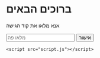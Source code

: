 <!DOCTYPE html>
<html lang="en">
<head>
    <meta charset="UTF-8">
    <meta name="viewport" content="width=device-width, initial-scale=1.0">
    <title>Access Code Entry</title>
    <link rel="stylesheet" href="styles.css">
</head>
<body>
    <div class="container">
        <h1>ברוכים הבאים</h1>
        <p>אנא מלאו את קוד הגישה</p>
        <input type="text" id="accessCode" placeholder="מלאו פה">
        <button id="submitButton">אישור</button>
        <p id="errorText" class="error"></p>
    </div>
    
    <script src="script.js"></script>
</body>
</html>

